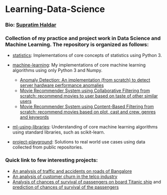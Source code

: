 # Learning-Data-Science
### Bio: [Supratim Haldar](http://supratimh.github.io)
### Collection of my practice and project work in Data Science and Machine Learning. The repository is organized as follows:

* [statistics](https://github.com/SupratimH/learning-data-science/tree/master/statistics): Implementations of core concepts of statistics using Python 3.

* [machine-learning](https://github.com/SupratimH/learning-data-science/tree/master/machine-learning): My implementations of core machine learning algorithms using only Python 3 and Numpy.
  * [Anomaly Detection: An implementation (from scratch) to detect server hardware performance anomalies](https://github.com/SupratimH/learning-data-science/blob/master/machine-learning/anomaly-detection.ipynb)
  * [Movie Recommender System using Collaborative Filtering from scratch: recommend movies to user based on taste of other similar users](https://github.com/SupratimH/learning-data-science/blob/master/machine-learning/collaborative-filtering.ipynb)
  * [Movie Recommender System using Content-Based Filtering from scratch: recommend movies based on plot, cast and crew, genres and keywords](https://github.com/SupratimH/learning-data-science/blob/master/machine-learning/collaborative-filtering.ipynb)

* [ml-using-libraries](https://github.com/SupratimH/learning-data-science/tree/master/ml-using-libraries): Understanding of core machine learning algorithms using standard libraries, such as scikit-learn.

* [project-playground](https://github.com/SupratimH/learning-data-science/tree/master/project-playground): Solutions to real world use cases using data collected from public repositories.

### Quick link to few interesting projects:

* [An analysis of traffic and accidents on roads of Bangalore](https://github.com/SupratimH/learning-data-science/blob/master/project-playground/bangalore-road-accident-eda.ipynb)
* [An analysis of customer churn in the telco industry](https://github.com/SupratimH/learning-data-science/blob/master/project-playground/telco-customer-churn-basic-eda.ipynb)
* [Analysis of chances of survival of passengers on board Titanic ship](https://github.com/SupratimH/learning-data-science/blob/master/project-playground/titanic-disaster-and-survival-eda-and-prediction.ipynb) and [prediction of chances of survival of the passengers](https://github.com/SupratimH/learning-data-science/blob/master/project-playground/titanic-disaster-and-survival-models.ipynb)
